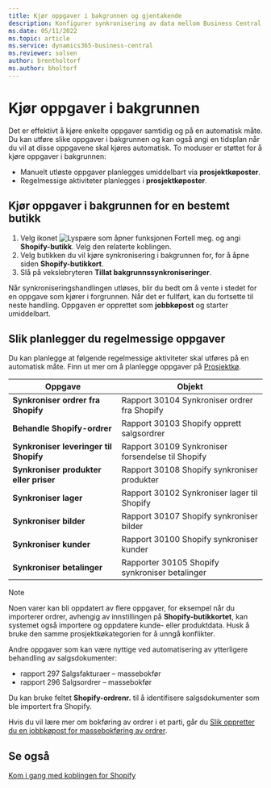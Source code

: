 ```yaml
---
title: Kjør oppgaver i bakgrunnen og gjentakende
description: Konfigurer synkronisering av data mellom Business Central og Shopify i bakgrunnen.
ms.date: 05/11/2022
ms.topic: article
ms.service: dynamics365-business-central
ms.reviewer: solsen
author: brentholtorf
ms.author: bholtorf
---
```


# <a name="run-tasks-in-the-background"></a>Kjør oppgaver i bakgrunnen

Det er effektivt å kjøre enkelte oppgaver samtidig og på en automatisk måte. Du kan utføre slike oppgaver i bakgrunnen og kan også angi en tidsplan når du vil at disse oppgavene skal kjøres automatisk. To moduser er støttet for å kjøre oppgaver i bakgrunnen:

- Manuelt utløste oppgaver planlegges umiddelbart via **prosjektkøposter**.
- Regelmessige aktiviteter planlegges i **prosjektkøposter**.

## <a name="run-tasks-in-the-background-for-a-specific-shop"></a>Kjør oppgaver i bakgrunnen for en bestemt butikk

1. Velg ikonet ![Lyspære som åpner funksjonen Fortell meg.](../media/ui-search/search_small.png "Fortell hva du vil gjøre") og angi **Shopify-butikk**. Velg den relaterte koblingen.
2. Velg butikken du vil kjøre synkronisering i bakgrunnen for, for å åpne siden **Shopify-butikkort**.
3. Slå på vekslebryteren **Tillat bakgrunnssynkroniseringer**.

Når synkroniseringshandlingen utløses, blir du bedt om å vente i stedet for en oppgave som kjører i forgrunnen. Når det er fullført, kan du fortsette til neste handling. Oppgaven er opprettet som **jobbkøpost** og starter umiddelbart.

## <a name="to-schedule-recurring-tasks"></a>Slik planlegger du regelmessige oppgaver

Du kan planlegge at følgende regelmessige aktiviteter skal utføres på en automatisk måte. Finn ut mer om å planlegge oppgaver på [Prosjektkø](../admin-job-queues-schedule-tasks.md).

|Oppgave|Objekt|
|------|------------|
|**Synkroniser ordrer fra Shopify**|Rapport 30104 Synkroniser ordrer fra Shopify|
|**Behandle Shopify-ordrer**|Rapport 30103 Shopify opprett salgsordrer|
|**Synkroniser leveringer til Shopify**|Rapport 30109 Synkroniser forsendelse til Shopify|
|**Synkroniser produkter eller priser**|Rapport 30108 Shopify synkroniser produkter|
|**Synkroniser lager**|Rapport 30102 Synkroniser lager til Shopify|
|**Synkroniser bilder**|Rapport 30107 Shopify synkroniser bilder|
|**Synkroniser kunder**|Rapport 30100 Shopify synkroniser kunder|
|**Synkroniser betalinger**|Rapporter 30105 Shopify synkroniser betalinger|

> [!NOTE]
> Noen varer kan bli oppdatert av flere oppgaver, for eksempel når du importerer ordrer, avhengig av innstillingen på **Shopify-butikkortet**, kan systemet også importere og oppdatere kunde- eller produktdata. Husk å bruke den samme prosjektkøkategorien for å unngå konflikter.

Andre oppgaver som kan være nyttige ved automatisering av ytterligere behandling av salgsdokumenter:

- rapport 297 Salgsfakturaer – massebokfør
- rapport 296 Salgsordrer – massebokfør

Du kan bruke feltet **Shopify-ordrenr.** til å identifisere salgsdokumenter som ble importert fra Shopify.

Hvis du vil lære mer om bokføring av ordrer i et parti, går du [Slik oppretter du en jobbkøpost for massebokføring av ordrer](../ui-batch-posting.md#to-create-a-job-queue-entry-for-batch-posting-of-sales-orders).

## <a name="see-also"></a>Se også

[Kom i gang med koblingen for Shopify](get-started.md)  
